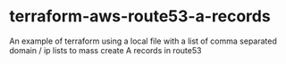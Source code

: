 # terraform-aws-route53-a-records
An example of terraform using a local file with a list of comma separated domain / ip lists to mass create A records in route53
